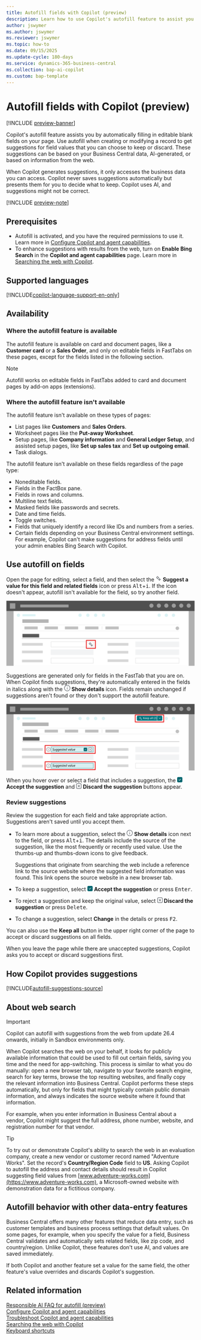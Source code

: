 ```yaml
---
title: Autofill fields with Copilot (preview)
description: Learn how to use Copilot's autofill feature to assist you in filling in fields on card and document pages.
author: jswymer
ms.author: jswymer
ms.reviewer: jswymer
ms.topic: how-to
ms.date: 09/15/2025
ms.update-cycle: 180-days
ms.service: dynamics-365-business-central
ms.collection: bap-ai-copilot
ms.custom: bap-template
---
```


# Autofill fields with Copilot (preview)

[!INCLUDE [preview-banner](~/../shared-content/shared/preview-includes/preview-banner.md)]

Copilot's autofill feature assists you by automatically filling in editable blank fields on your page. Use autofill when creating or modifying a record to get suggestions for field values that you can choose to keep or discard. These suggestions can be based on your Business Central data, AI-generated, or based on information from the web.

When Copilot generates suggestions, it only accesses the business data you can access. Copilot never saves suggestions automatically but presents them for you to decide what to keep. Copilot uses AI, and suggestions might not be correct.

[!INCLUDE [preview-note](~/../shared-content/shared/preview-includes/production-ready-preview-dynamics365.md)]

<!-- [!INCLUDE [preview-note](~/../shared-content/shared/preview-includes/preview-note-d365.md)]-->

## Prerequisites

- Autofill is activated, and you have the required permissions to use it. Learn more in [Configure Copilot and agent capabilities](enable-ai.md).
- To enhance suggestions with results from the web, turn on **Enable Bing Search** in the **Copilot and agent capabilities** page. Learn more in [Searching the web with Copilot](ai-search-web-copilot.md).

## Supported languages

[!INCLUDE[copilot-language-support-en-only](includes/copilot-language-support-en-only.md)]

## Availability

### Where the autofill feature is available

The autofill feature is available on card and document pages, like a **Customer card** or a **Sales Order**, and only on editable fields in FastTabs on these pages, except for the fields listed in the following section.

> [!NOTE]  
> Autofill works on editable fields in FastTabs added to card and document pages by add-on apps (extensions).

### Where the autofill feature isn't available

The autofill feature isn't available on these types of pages:

- List pages like **Customers** and **Sales Orders**.
- Worksheet pages like the **Put-away Worksheet**.
- Setup pages, like **Company information** and **General Ledger Setup**, and assisted setup pages, like **Set up sales tax** and **Set up outgoing email**.
- Task dialogs.

The autofill feature isn't available on these fields regardless of the page type:

- Noneditable fields.
- Fields in the FactBox pane.
- Fields in rows and columns.
- Multiline text fields.
- Masked fields like passwords and secrets.
- Date and time fields.
- Toggle switches.
- Fields that uniquely identify a record like IDs and numbers from a series.
- Certain fields depending on your Business Central environment settings. For example, Copilot can't make suggestions for address fields until your admin enables Bing Search with Copilot.

## Use autofill on fields

Open the page for editing, select a field, and then select the ![Shows the Copilot icon for generating suggestions for field values.](media/copilot-star-unfilled.png) **Suggest a value for this field and related fields** icon or press <kbd>Alt</kbd>+<kbd>i</kbd>. If the icon doesn't appear, autofill isn't available for the field, so try another field.

![Shows a card page with a Copilot icon for generating suggestions for field values.](media/autofill-field.svg)

Suggestions are generated only for fields in the FastTab that you are on. When Copilot finds suggestions, they're automatically entered in the fields in italics along with the ![Shows the details icon for a suggestion](media/autofill-info.png) **Show details** icon. Fields remain unchanged if suggestions aren't found or they don't support the autofill feature.

![Shows a suggested field with the accept and discard buttons.](media/autofill-suggested-value-field.svg)

When you hover over or select a field that includes a suggestion, the ![Shows the accept button for a Copilot suggestion](media/autofill-accept.png) **Accept the suggestion** and ![Shows the discard button for a Copilot suggestion](media/autofill-discard.png) **Discard the suggestion** buttons appear.

### Review suggestions

Review the suggestion for each field and take appropriate action. Suggestions aren't saved until you accept them.

- To learn more about a suggestion, select the ![Shows the details icon for a suggestion](media/autofill-info.png) **Show details** icon next to the field, or press <kbd>Alt</kbd>+<kbd>i</kbd>. The details include the source of the suggestion, like the most frequently or recently used value. Use the thumbs-up and thumbs-down icons to give feedback.

  Suggestions that originate from searching the web include a reference link to the source website where the suggested field information was found. This link opens the source website in a new browser tab.
- To keep a suggestion, select ![Shows the accept button for a Copilot suggestion](media/autofill-accept.png) **Accept the suggestion** or press <kbd>Enter</kbd>.
- To reject a suggestion and keep the original value, select ![Shows the discard button for a Copilot suggestion](media/autofill-discard.png) **Discard the suggestion** or press <kbd>Delete</kbd>.
- To change a suggestion, select **Change** in the details or press <kbd>F2</kbd>.

You can also use the **Keep all** button in the upper right corner of the page to accept or discard suggestions on all fields.

When you leave the page while there are unaccepted suggestions, Copilot asks you to accept or discard suggestions first.

<!--The first time you use Copilot, you're asked to accept the terms to continue.-->

## How Copilot provides suggestions

[!INCLUDE[autofill-suggestions-source](includes/autofill-suggestions-source.md)]

## About web search

> [!IMPORTANT]
> Copilot can autofill with suggestions from the web from update 26.4 onwards, initially in Sandbox environments only.

When Copilot searches the web on your behalf, it looks for publicly available information that could be used to fill out certain fields, saving you time and the need for app-switching. This process is similar to what you do manually: open a new browser tab, navigate to your favorite search engine, search for key terms, browse the top resulting websites, and finally copy the relevant information into Business Central. Copilot performs these steps automatically, but only for fields that might typically contain public domain information, and always indicates the source website where it found that information. 

For example, when you enter information in Business Central about a vendor, Copilot might suggest the full address, phone number, website, and registration number for that vendor.

> [!TIP]
> To try out or demonstrate Copilot's ability to search the web in an evaluation company, create a new vendor or customer record named "Adventure Works". Set the record's **Country/Region Code** field to **US**. Asking Copilot to autofill the address and contact details should result in Copilot suggesting field values from [www.adventure-works.com](https://www.adventure-works.com), a Microsoft-owned website with demonstration data for a fictitious company.

## Autofill behavior with other data-entry features

Business Central offers many other features that reduce data entry, such as customer templates and business process settings that default values. On some pages, for example, when you specify the value for a field, Business Central validates and automatically sets related fields, like zip code, and country/region. Unlike Copilot, these features don't use AI, and values are saved immediately.

If both Copilot and another feature set a value for the same field, the other feature's value overrides and discards Copilot's suggestion.

## Related information

[Responsible AI FAQ for autofill (preview)](faqs-autofill.md)  
[Configure Copilot and agent capabilities](enable-ai.md)  
[Troubleshoot Copilot and agent capabilities](ai-copilot-troubleshooting.md)  
[Searching the web with Copilot](ai-search-web-copilot.md)  
[Keyboard shortcuts](keyboard-shortcuts.md)
